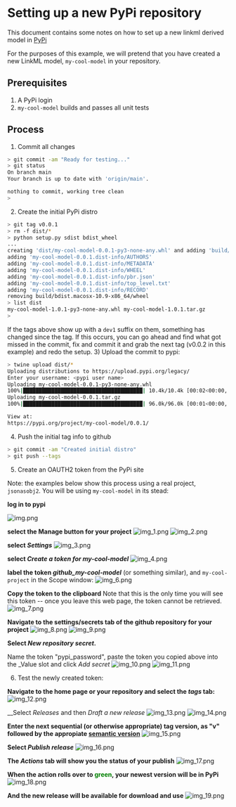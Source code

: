# Setting up a new PyPi repository
This document contains some notes on how to set up a new linkml derived model in [PyPi](https://pypi.org/)

For the purposes of this example, we will pretend that you have created a new LinkML model,  `my-cool-model` in your
repository.

## Prerequisites
1) A PyPi login
2) `my-cool-model` builds and passes all unit tests  

## Process

1) Commit all changes
```bash
> git commit -am "Ready for testing..."
> git status
On branch main
Your branch is up to date with 'origin/main'.

nothing to commit, working tree clean
>
```
2) Create the initial PyPi distro
```bash
> git tag v0.0.1
> rm -f dist/*
> python setup.py sdist bdist_wheel
...
creating 'dist/my-cool-model-0.0.1-py3-none-any.whl' and adding 'build/bdist.macosx-10.9-x86_64/wheel' to it
adding 'my-cool-model-0.0.1.dist-info/AUTHORS'
adding 'my-cool-model-0.0.1.dist-info/METADATA'
adding 'my-cool-model-0.0.1.dist-info/WHEEL'
adding 'my-cool-model-0.0.1.dist-info/pbr.json'
adding 'my-cool-model-0.0.1.dist-info/top_level.txt'
adding 'my-cool-model-0.0.1.dist-info/RECORD'
removing build/bdist.macosx-10.9-x86_64/wheel
> list dist
my-cool-model-1.0.1-py3-none-any.whl my-cool-model-1.0.1.tar.gz
>
```
If the tags above show up with a `dev1` suffix on them, something has changed since the tag.  If this occurs, you can
go ahead and find what got missed in the commit, fix and commit it and grab the next tag (v0.0.2 in this example) and
redo the setup.
3) Upload the commit to pypi:
```bash
> twine upload dist/*
Uploading distributions to https://upload.pypi.org/legacy/
Enter your username: <pypi user name>
Uploading my-cool-model-0.0.1-py3-none-any.whl
100%|██████████████████████████████████████| 10.4k/10.4k [00:02<00:00, 4.93kB/s]
Uploading my-cool-model-0.0.1.tar.gz
100%|██████████████████████████████████████| 96.0k/96.0k [00:01<00:00, 58.7kB/s]

View at:
https://pypi.org/project/my-cool-model/0.0.1/
```
4) Push the initial tag info to github
```bash
> git commit -am "Created initial distro"
> git push --tags
```

5) Create an OAUTH2 token from the PyPi site
   
Note: the examples below show this process using a real project, `jsonasobj2`.  You will be using `my-cool-model` in its 
stead:

__log in to pypi__
    
![img.png](images/img.png)

__select the Manage button for your project__
![img_1.png](images/img_1.png)
![img_2.png](images/img_2.png)

__select _Settings___
![img_3.png](images/img_3.png)

__select _Create a token for my-cool-model___
![img_4.png](images/img_4.png)

__label the token _github_my-cool-model___ (or something similar), and `my-cool-project` in the Scope window:
![img_6.png](images/img_6.png)

__Copy the token to the clipboard__
Note that this is the only time you will see this token -- once you leave this web page, the token cannot be
retrieved.
![img_7.png](images/img_7.png)

__Navigate to the settings/secrets tab of the github repository for your project__
![img_8.png](images/img_8.png)
![img_9.png](images/img_9.png)

__Select _New repository secret_.__

Name the token "pypi_password", paste the token you copied above into the _Value slot and click _Add secret_
![img_10.png](images/img_10.png)
![img_11.png](images/img_11.png)

6) Test the newly created token:

__Navigate to the home page or your repository and select the _tags_ tab:__
![img_12.png](images/img_12.png)

__Select _Releases_ and then _Draft a new release_
![img_13.png](images/img_13.png)
![img_14.png](images/img_14.png)

__Enter the next sequential (or otherwise appropriate) tag version, as "v" followed by the appropiate 
[semantic version](https://semver.org/)__
![img_15.png](images/img_15.png)


__Select _Publish release___
![img_16.png](images/img_16.png)

__The _Actions_ tab will show you the status of your publish__
![img_17.png](images/img_17.png)

__When the action rolls over to <span style="color:green">green</span>, your newest version will be in PyPi__
![img_18.png](images/img_18.png)

__And the new release will be available for download and use__
![img_19.png](images/img_19.png)



